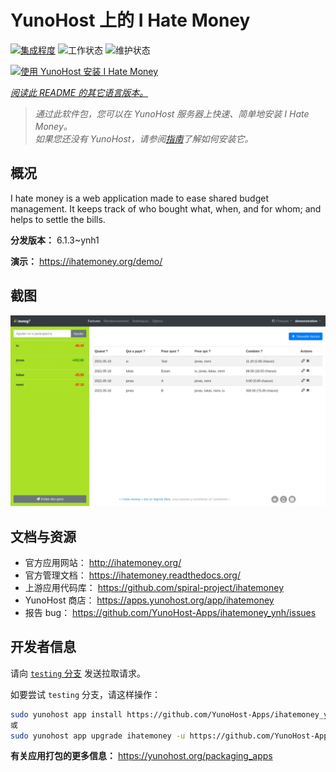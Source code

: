 <!--
注意：此 README 由 <https://github.com/YunoHost/apps/tree/master/tools/readme_generator> 自动生成
请勿手动编辑。
-->

# YunoHost 上的 I Hate Money

[![集成程度](https://apps.yunohost.org/badge/integration/ihatemoney)](https://ci-apps.yunohost.org/ci/apps/ihatemoney/)
![工作状态](https://apps.yunohost.org/badge/state/ihatemoney)
![维护状态](https://apps.yunohost.org/badge/maintained/ihatemoney)

[![使用 YunoHost 安装 I Hate Money](https://install-app.yunohost.org/install-with-yunohost.svg)](https://install-app.yunohost.org/?app=ihatemoney)

*[阅读此 README 的其它语言版本。](./ALL_README.md)*

> *通过此软件包，您可以在 YunoHost 服务器上快速、简单地安装 I Hate Money。*  
> *如果您还没有 YunoHost，请参阅[指南](https://yunohost.org/install)了解如何安装它。*

## 概况

I hate money is a web application made to ease shared budget management. It keeps track of who bought what, when, and for whom; and helps to settle the bills.


**分发版本：** 6.1.3~ynh1

**演示：** <https://ihatemoney.org/demo/>

## 截图

![I Hate Money 的截图](./doc/screenshots/screenshot.webp)

## 文档与资源

- 官方应用网站： <http://ihatemoney.org/>
- 官方管理文档： <https://ihatemoney.readthedocs.org/>
- 上游应用代码库： <https://github.com/spiral-project/ihatemoney>
- YunoHost 商店： <https://apps.yunohost.org/app/ihatemoney>
- 报告 bug： <https://github.com/YunoHost-Apps/ihatemoney_ynh/issues>

## 开发者信息

请向 [`testing` 分支](https://github.com/YunoHost-Apps/ihatemoney_ynh/tree/testing) 发送拉取请求。

如要尝试 `testing` 分支，请这样操作：

```bash
sudo yunohost app install https://github.com/YunoHost-Apps/ihatemoney_ynh/tree/testing --debug
或
sudo yunohost app upgrade ihatemoney -u https://github.com/YunoHost-Apps/ihatemoney_ynh/tree/testing --debug
```

**有关应用打包的更多信息：** <https://yunohost.org/packaging_apps>
